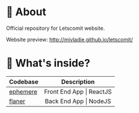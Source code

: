 # :cherry_blossom: About

Official repository for Letscomit website.

Website preview:
http://mivladie.github.io/letscomit/

# 🚀 What's inside?

| Codebase             |       Description        |
| :------------------- | :----------------------: |
| [ephemere](ephemere) | Front End App \| ReactJS |
| [flaner](flaner)     |  Back End App \| NodeJS  |
